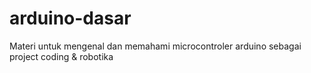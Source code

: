 # arduino-dasar
Materi untuk mengenal dan memahami microcontroler arduino sebagai project coding &amp; robotika
